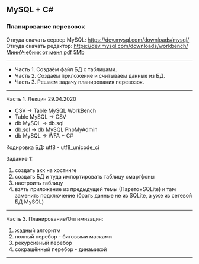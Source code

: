 ## MySQL + C#  
### Планирование перевозок  

Откуда скачать сервер MySQL: https://dev.mysql.com/downloads/mysql/  
Откуда скачать редактор: https://dev.mysql.com/downloads/workbench/  
[МиниУчебник от меня pdf 5Mb](https://pcoding.ru/pdf/CSharpMySQL.pdf)  

---  

* Часть 1. Создаём файл БД с таблицами.  
* Часть 2. Создаём приложение и считываем данные из БД.  
* Часть 3. Решаем задачу планирования перевозок.  

---  

Часть 1. Лекция 29.04.2020  

* CSV -> Table MySQL WorkBench  
* Table MySQL -> CSV  
* db MySQL -> db.sql  
* db.sql -> db MySQL PhpMyAdmin  
* db MySQL -> WFA + C#  

Кодировка БД: utf8 - utf8_unicode_ci  

Задание 1:  
1) создать акк на хостинге  
2) создать БД и туда импортировать таблицу смартфоны  
3) настроить таблицу  
4) взять приложение из предыдущей темы (Парето+SQLite) и там заменить подключение (брать данные не из SQLite, а уже из сетевой БД MySQL)  


---  

Часть 3. Планирование/Оптимизация:  
1) жадный алгоритм  
2) полный перебор - битовыми масками  
3) рекурсивный перебор  
4) сокращённый перебор - динамикой  

---  








